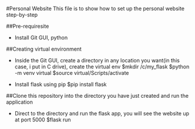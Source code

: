 #Personal Website
This file is to show how to set up the personal website step-by-step

##Pre-requiresite
* Install Git GUI, python

##Creating virtual environment
* Inside the Git GUI, create a directory in any location you want(in this case, i put in C drive), create the virtual env
$mkdir /c/my_flask
$python -m venv virtual
$source virtual/Scripts/activate

* Install flask using pip
$pip install flask

##Clone this repository into the directory you have just created and run the application
* Direct to the directory and run the flask app, you will see the website up at port 5000
$flask run



